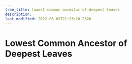 ```yaml
---
tree_title: lowest-common-ancestor-of-deepest-leaves
description: 
last_modified: 2022-06-09T21:23:28.2328
---
```


# Lowest Common Ancestor of Deepest Leaves
